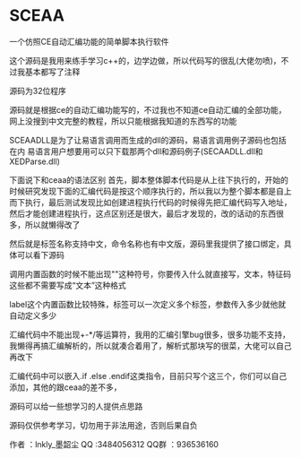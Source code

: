 # SCEAA
一个仿照CE自动汇编功能的简单脚本执行软件

这个源码是我用来练手学习c++的，边学边做，所以代码写的很乱(大佬勿喷)，不过我基本都写了注释

源码为32位程序

源码就是根据ce的自动汇编功能写的，不过我也不知道ce自动汇编的全部功能，网上没搜到中文完整的教程，所以只能根据我知道的东西写的功能

SCEAADLL是为了让易语言调用而生成的dll的源码，易语言调用例子源码也包括在内 易语言用户想要用可以只下载那两个dll和源码例子(SECAADLL.dll和XEDParse.dll)

下面说下和ceaa的语法区别
首先，脚本整体脚本代码是从上往下执行的，开始的时候研究发现下面的汇编代码是按这个顺序执行的，所以我以为整个脚本都是自上而下执行，最后测试发现比如创建进程执行代码的时候得先把汇编代码写入地址，然后才能创建进程执行，这点区别还是很大，最后才发现的，改的话动的东西很多，所以就懒得改了

然后就是标签名称支持中文，命令名称也有中文版，源码里我提供了接口绑定，具体可以看下源码

调用内置函数的时候不能出现""这种符号，你要传入什么就直接写，文本，特征码这些都不需要写成“文本”这种格式

label这个内置函数比较特殊，标签可以一次定义多个标签，参数传入多少就他就自动定义多少

汇编代码中不能出现+-*/等运算符，我用的汇编引擎bug很多，很多功能不支持，我懒得再搞汇编解析的，所以就凑合着用了，解析式那块写的很菜，大佬可以自己再改下

汇编代码中可以嵌入.if .else .endif这类指令，目前只写个这三个，你们可以自己添加，其他的跟ceaa的差不多，

源码可以给一些想学习的人提供点思路 

源码仅供参考学习，切勿用于非法用途，否则后果自负

作者 ：lnkly_墨韶尘 
QQ   :3484056312
QQ群 ：936536160

